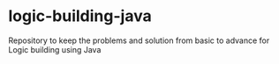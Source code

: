 # logic-building-java
Repository to keep the problems and solution from basic to advance for Logic building using Java
